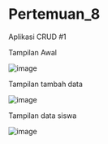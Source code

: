 # Pertemuan_8
Aplikasi CRUD #1

Tampilan Awal

![image](https://github.com/andrewahyualvian/pemweb8/assets/145315786/30eea9e0-facb-4db8-b7d6-d31e636c5551)


Tampilan tambah data

![image](https://github.com/andrewahyualvian/pemweb8/assets/145315786/b47d5104-3f06-4f7b-9ea5-6da3aee6e93b)


Tampilan data siswa

![image](https://github.com/andrewahyualvian/pemweb8/assets/145315786/6206f618-78ae-4595-a25e-6b0215599fd7)


